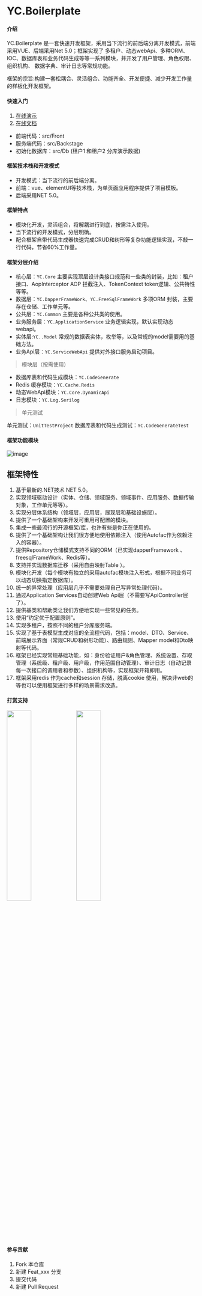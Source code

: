 # YC.Boilerplate

#### 介绍
YC.Boilerplate 是一套快速开发框架，采用当下流行的前后端分离开发模式，前端 采用VUE、后端采用Net 5.0；框架实现了
多租户、动态webApi、多种ORM、IOC、数据库表和业务代码生成等等一系列模块，并开发了用户管理、角色权限、组织机构、
数据字典、审计日志等常规功能。

框架的宗旨:构建一套松耦合、灵活组合、功能齐全、开发便捷、减少开发工作量的样板化开发框架。

#### 快速入门

1. [在线演示](http://yc.yc-l.com/)
2. [在线文档](http://doc.yc-l.com/)

- 前端代码：src/Front
- 服务端代码：src/Backstage
- 初始化数据库：src/Db (租户1 和租户2 分库演示数据)

#### 框架技术栈和开发模式

- 开发模式：当下流行的前后端分离。
- 前端：vue、elementUI等技术栈，为单页面应用程序提供了项目模板。
- 后端采用NET 5.0。

#### 框架特点

- 模块化开发，灵活组合，将解耦进行到底，按需注入使用。
- 当下流行的开发模式，分层明确。
- 配合框架自带代码生成器快速完成CRUD和树形等复杂功能逻辑实现，不敲一行代码，节省60%工作量。

#### 框架分层介绍

- 核心层：```YC.Core``` 主要实现顶层设计类接口规范和一些类的封装，比如：租户接口、AopInterceptor AOP 拦截注入、TokenContext token逻辑、公共特性等等。
- 数据层：```YC.DapperFrameWork```、```YC.FreeSqlFrameWork``` 多项ORM 封装，主要存在仓储、工作单元等。
- 公共层：```YC.Common``` 主要是各种公共类的使用。
- 业务服务层：```YC.ApplicationService``` 业务逻辑实现，默认实现动态webapi。
- 实体层:```YC..Model``` 常规的数据表实体，枚举等，以及常规的model需要用的基础方法。
- 业务Api层：```YC.ServiceWebApi``` 提供对外接口服务启动项目。

> 模块层（按需使用）

- 数据库表和代码生成模块：```YC.CodeGenerate```
- Redis 缓存模块：```YC.Cache.Redis```
- 动态WebApi模块：```YC.Core.DynamicApi```
- 日志模块：```YC.Log.Serilog```

> 单元测试

单元测试：```UnitTestProject```
数据库表和代码生成测试：```YC.CodeGenerateTest```

#### 框架功能模块

![image](../assets/images/框架图.png)

## 框架特性

1. 基于最新的.NET技术 NET 5.0。
2. 实现领域驱动设计（实体、仓储、领域服务、领域事件、应用服务、数据传输对象，工作单元等等）。
3. 实现分层体系结构（领域层，应用层，展现层和基础设施层）。
4. 提供了一个基础架构来开发可重用可配置的模块。
5. 集成一些最流行的开源框架/库，也许有些是你正在使用的。
6. 提供了一个基础架构让我们很方便地使用依赖注入（使用Autofac作为依赖注入的容器）。
7. 提供Repository仓储模式支持不同的ORM（已实现dapperFramework 、freesqlFrameWork、Redis等）。
8. 支持并实现数据库迁移（采用自由映射Table ）。
9. 模块化开发（每个模块有独立的采用autofac模块注入形式，根据不同业务可以动态切换指定数据库）。
10. 统一的异常处理（应用层几乎不需要处理自己写异常处理代码）。
11. 通过Application Services自动创建Web Api层（不需要写ApiController层了）。
12. 提供基类和帮助类让我们方便地实现一些常见的任务。
13. 使用“约定优于配置原则”。
14. 实现多租户，按照不同的租户分库服务端。
15. 实现了基于表模型生成对应的全流程代码，包括：model、DTO、Service、前端展示界面（常规CRUD和树形功能）、路由规则、Mapper model和Dto映射等代码。
16. 框架已经实现常规基础功能，如：身份验证用户&角色管理、系统设置、存取管理（系统级、租户级、用户级，作用范围自动管理）、审计日志（自动记录每一次接口的调用者和参数）、组织机构等，实现框架开箱即用。
17. 框架采用redis 作为cache和session 存储，脱离cookie 使用，解决非web的等也可以使用框架进行多样的场景需求改造。

#### 打赏支持

<img src="../assets/images/payCode/weixin_CollectionCode.jpg" width="36%" height="36%">
<img src="../assets/images/payCode/alipay_CollectionCode.jpg" width="36%" height="36%">

#### 参与贡献

1.  Fork 本仓库
2.  新建 Feat_xxx 分支
3.  提交代码
4.  新建 Pull Request


